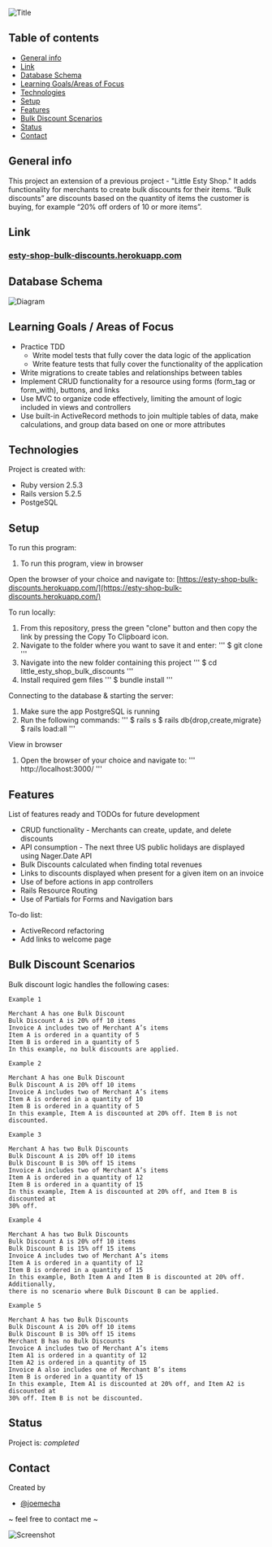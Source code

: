 ![Title](lib/assets/bulk_discounts_title.jpg)

## Table of contents
* [General info](#general-info)
* [Link](#link)
* [Database Schema](#database-schema)
* [Learning Goals/Areas of Focus](#learning-goals)
* [Technologies](#technologies)
* [Setup](#setup)
* [Features](#features)
* [Bulk Discount Scenarios](#bulk-discount-scenarios)
* [Status](#status)
* [Contact](#contact)

## General info
This project an extension of a previous project - "Little Esty Shop." It adds
functionality for merchants to create bulk discounts for their items. “Bulk
discounts” are discounts based on the quantity of items the customer is buying,
for example “20% off orders of 10 or more items”.

## Link
### [esty-shop-bulk-discounts.herokuapp.com](https://esty-shop-bulk-discounts.herokuapp.com/)

## Database Schema
![Diagram](lib/assets/bulk_discounts_diagram.jpg "Database Schema")

## Learning Goals / Areas of Focus
* Practice TDD
   * Write model tests that fully cover the data logic of the application
   * Write feature tests that fully cover the functionality of the application
* Write migrations to create tables and relationships between tables
* Implement CRUD functionality for a resource using forms (form_tag or
  form_with), buttons, and links
* Use MVC to organize code effectively, limiting the amount of logic included in
  views and controllers
* Use built-in ActiveRecord methods to join multiple tables of data, make 
  calculations, and group data based on one or more attributes

## Technologies
Project is created with:
* Ruby version 2.5.3
* Rails version 5.2.5
* PostgeSQL

## Setup
To run this program:

1. To run this program, view in browser

Open the browser of your choice and navigate to:
[https://esty-shop-bulk-discounts.herokuapp.com/](https://esty-shop-bulk-discounts.herokuapp.com/)


To run locally:
1. From this repository, press the green "clone" button and then copy the link
   by pressing the Copy To Clipboard icon.
1. Navigate to the folder where you want to save it and enter:
    '''
    $ git clone <copied link>
   '''
1. Navigate into the new folder containing this project
   '''
   $ cd little_esty_shop_bulk_discounts
   '''
1. Install required gem files
   '''
   $ bundle install
   '''

Connecting to the database & starting the server:

1. Make sure the app PostgreSQL is running
1. Run the following commands:
   '''
   $ rails s
   $ rails db{drop,create,migrate}
   $ rails load:all
   '''

View in browser
1. Open the browser of your choice and navigate to:
   '''
   http://localhost:3000/
   '''

## Features
List of features ready and TODOs for future development
* CRUD functionality - Merchants can create, update, and delete discounts
* API consumption - The next three US public holidays are displayed using
  Nager.Date API
* Bulk Discounts calculated when finding total revenues
* Links to discounts displayed when present for a given item on an invoice
* Use of before actions in app controllers
* Rails Resource Routing
* Use of Partials for Forms and Navigation bars

To-do list:
* ActiveRecord refactoring
* Add links to welcome page


## Bulk Discount Scenarios
Bulk discount logic handles the following cases:
```
Example 1

Merchant A has one Bulk Discount
Bulk Discount A is 20% off 10 items
Invoice A includes two of Merchant A’s items
Item A is ordered in a quantity of 5
Item B is ordered in a quantity of 5
In this example, no bulk discounts are applied.

Example 2

Merchant A has one Bulk Discount
Bulk Discount A is 20% off 10 items
Invoice A includes two of Merchant A’s items
Item A is ordered in a quantity of 10
Item B is ordered in a quantity of 5
In this example, Item A is discounted at 20% off. Item B is not discounted.

Example 3

Merchant A has two Bulk Discounts
Bulk Discount A is 20% off 10 items
Bulk Discount B is 30% off 15 items
Invoice A includes two of Merchant A’s items
Item A is ordered in a quantity of 12
Item B is ordered in a quantity of 15
In this example, Item A is discounted at 20% off, and Item B is discounted at
30% off.

Example 4

Merchant A has two Bulk Discounts
Bulk Discount A is 20% off 10 items
Bulk Discount B is 15% off 15 items
Invoice A includes two of Merchant A’s items
Item A is ordered in a quantity of 12
Item B is ordered in a quantity of 15
In this example, Both Item A and Item B is discounted at 20% off. Additionally,
there is no scenario where Bulk Discount B can be applied.

Example 5

Merchant A has two Bulk Discounts
Bulk Discount A is 20% off 10 items
Bulk Discount B is 30% off 15 items
Merchant B has no Bulk Discounts
Invoice A includes two of Merchant A’s items
Item A1 is ordered in a quantity of 12
Item A2 is ordered in a quantity of 15
Invoice A also includes one of Merchant B’s items
Item B is ordered in a quantity of 15
In this example, Item A1 is discounted at 20% off, and Item A2 is discounted at
30% off. Item B is not be discounted.
```

## Status
Project is: _completed_

## Contact
Created by
* [@joemecha](https://github.com/joemecha)

~ feel free to contact me ~

![Screenshot](lib/assets/invoice_page.jpg "Merchant Invoice Page Screenshot")
